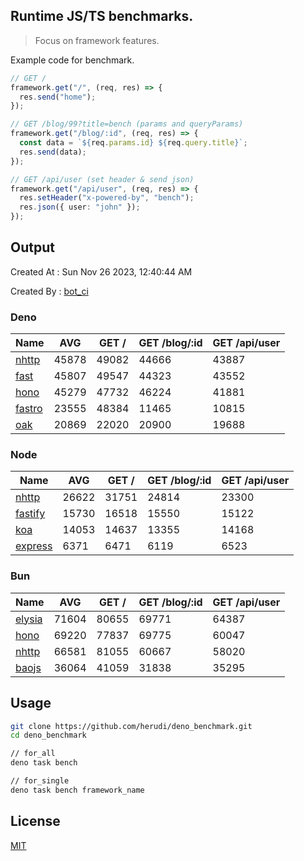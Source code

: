 ## Runtime JS/TS benchmarks.

> Focus on framework features.

Example code for benchmark.
```ts
// GET /
framework.get("/", (req, res) => {
  res.send("home");
});

// GET /blog/99?title=bench (params and queryParams)
framework.get("/blog/:id", (req, res) => {
  const data = `${req.params.id} ${req.query.title}`;
  res.send(data);
});

// GET /api/user (set header & send json)
framework.get("/api/user", (req, res) => {
  res.setHeader("x-powered-by", "bench");
  res.json({ user: "john" });
});
```

## Output
Created At : Sun Nov 26 2023, 12:40:44 AM

Created By : [bot_ci](https://github.com/herudi/deno_benchmarks/commits?author=github-actions%5Bbot%5D)


### Deno
|Name|AVG|GET /|GET /blog/:id|GET /api/user|
|----|----|----|----|----|
|[nhttp](https://github.com/nhttp/nhttp)|45878|49082|44666|43887|
|[fast](https://github.com/danteissaias/fast)|45807|49547|44323|43552|
|[hono](https://github.com/honojs/hono)|45279|47732|46224|41881|
|[fastro](https://github.com/fastrodev/fastro)|23555|48384|11465|10815|
|[oak](https://github.com/oakserver/oak)|20869|22020|20900|19688|
  


### Node
|Name|AVG|GET /|GET /blog/:id|GET /api/user|
|----|----|----|----|----|
|[nhttp](https://github.com/nhttp/nhttp)|26622|31751|24814|23300|
|[fastify](https://github.com/fastify/fastify)|15730|16518|15550|15122|
|[koa](https://github.com/koajs/koa)|14053|14637|13355|14168|
|[express](https://github.com/expressjs/express)|6371|6471|6119|6523|
  


### Bun
|Name|AVG|GET /|GET /blog/:id|GET /api/user|
|----|----|----|----|----|
|[elysia](https://github.com/elysiajs/elysia)|71604|80655|69771|64387|
|[hono](https://github.com/honojs/hono)|69220|77837|69775|60047|
|[nhttp](https://github.com/nhttp/nhttp)|66581|81055|60667|58020|
|[baojs](https://github.com/mattreid1/baojs)|36064|41059|31838|35295|
  



## Usage

```bash
git clone https://github.com/herudi/deno_benchmark.git
cd deno_benchmark

// for_all
deno task bench

// for_single
deno task bench framework_name
```

## License

[MIT](LICENSE)

